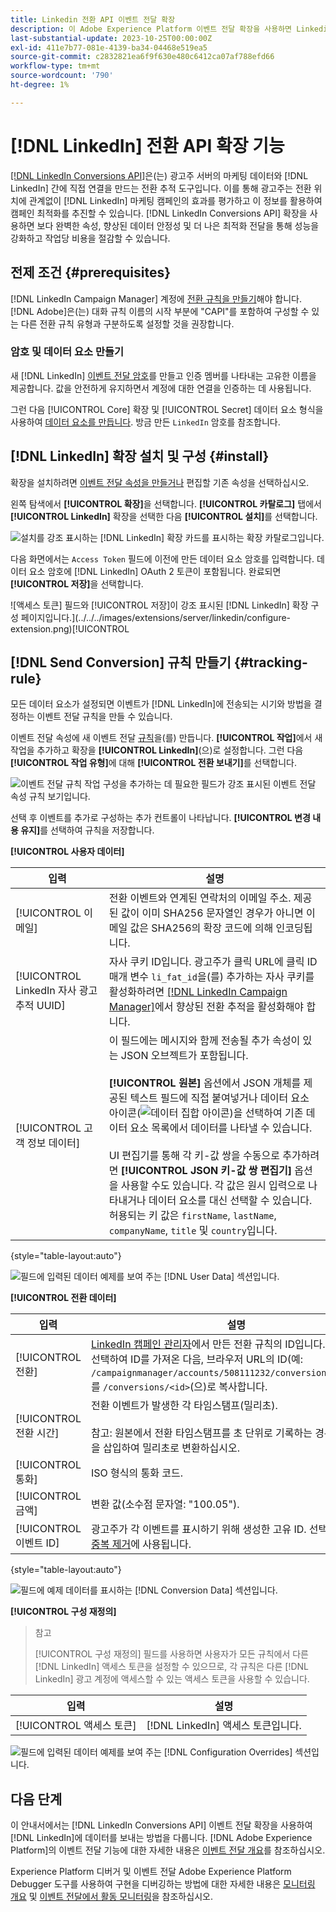 ```yaml
---
title: Linkedin 전환 API 이벤트 전달 확장
description: 이 Adobe Experience Platform 이벤트 전달 확장을 사용하면 Linkedin 마케팅 캠페인의 성능을 측정할 수 있습니다.
last-substantial-update: 2023-10-25T00:00:00Z
exl-id: 411e7b77-081e-4139-ba34-04468e519ea5
source-git-commit: c2832821ea6f9f630e480c6412ca07af788efd66
workflow-type: tm+mt
source-wordcount: '790'
ht-degree: 1%

---
```


# [!DNL LinkedIn] 전환 API 확장 기능

[[!DNL LinkedIn Conversions API]](https://learn.microsoft.com/en-us/linkedin/marketing/integrations/ads-reporting/conversions-api)은(는) 광고주 서버의 마케팅 데이터와 [!DNL LinkedIn] 간에 직접 연결을 만드는 전환 추적 도구입니다. 이를 통해 광고주는 전환 위치에 관계없이 [!DNL LinkedIn] 마케팅 캠페인의 효과를 평가하고 이 정보를 활용하여 캠페인 최적화를 추진할 수 있습니다. [!DNL LinkedIn Conversions API] 확장을 사용하면 보다 완벽한 속성, 향상된 데이터 안정성 및 더 나은 최적화 전달을 통해 성능을 강화하고 작업당 비용을 절감할 수 있습니다.

## 전제 조건 {#prerequisites}

[!DNL LinkedIn Campaign Manager] 계정에 [전환 규칙을 만들기](https://www.linkedin.com/help/lms/answer/a1657171)해야 합니다. [!DNL Adobe]은(는) 대화 규칙 이름의 시작 부분에 &quot;CAPI&quot;를 포함하여 구성할 수 있는 다른 전환 규칙 유형과 구분하도록 설정할 것을 권장합니다.

### 암호 및 데이터 요소 만들기

새 [!DNL LinkedIn] [이벤트 전달 암호](../../../ui/event-forwarding/secrets.md)를 만들고 인증 멤버를 나타내는 고유한 이름을 제공합니다. 값을 안전하게 유지하면서 계정에 대한 연결을 인증하는 데 사용됩니다.

그런 다음 [!UICONTROL Core] 확장 및 [!UICONTROL Secret] 데이터 요소 형식을 사용하여 [데이터 요소를 만듭니다](../../../ui/managing-resources/data-elements.md#create-a-data-element). 방금 만든 `LinkedIn` 암호를 참조합니다.

## [!DNL LinkedIn] 확장 설치 및 구성 {#install}

확장을 설치하려면 [이벤트 전달 속성을 만들거나](../../../ui/event-forwarding/overview.md#properties) 편집할 기존 속성을 선택하십시오.

왼쪽 탐색에서 **[!UICONTROL 확장]**&#x200B;을 선택합니다. **[!UICONTROL 카탈로그]** 탭에서 **[!UICONTROL LinkedIn]** 확장을 선택한 다음 **[!UICONTROL 설치]**&#x200B;를 선택합니다.

![설치를 강조 표시하는 [!DNL LinkedIn] 확장 카드를 표시하는 확장 카탈로그입니다.](../../../images/extensions/server/linkedin/install-extension.png)

다음 화면에서는 `Access Token` 필드에 이전에 만든 데이터 요소 암호를 입력합니다. 데이터 요소 암호에 [!DNL LinkedIn] OAuth 2 토큰이 포함됩니다. 완료되면 **[!UICONTROL 저장]**&#x200B;을 선택합니다.

![액세스 토큰] 필드와 [!UICONTROL 저장]이 강조 표시된 [!DNL LinkedIn] 확장 구성 페이지입니다.](../../../images/extensions/server/linkedin/configure-extension.png)[!UICONTROL 

## [!DNL Send Conversion] 규칙 만들기 {#tracking-rule}

모든 데이터 요소가 설정되면 이벤트가 [!DNL LinkedIn]에 전송되는 시기와 방법을 결정하는 이벤트 전달 규칙을 만들 수 있습니다.

이벤트 전달 속성에 새 이벤트 전달 [규칙](../../../ui/managing-resources/rules.md)을(를) 만듭니다. **[!UICONTROL 작업]**&#x200B;에서 새 작업을 추가하고 확장을 **[!UICONTROL LinkedIn]**(으)로 설정합니다. 그런 다음 **[!UICONTROL 작업 유형]**&#x200B;에 대해 **[!UICONTROL 전환 보내기]**&#x200B;를 선택합니다.

![이벤트 전달 규칙 작업 구성을 추가하는 데 필요한 필드가 강조 표시된 이벤트 전달 속성 규칙 보기입니다.](../../../images/extensions/server/linkedin/linkedin-event-action.png)

선택 후 이벤트를 추가로 구성하는 추가 컨트롤이 나타납니다. **[!UICONTROL 변경 내용 유지]**&#x200B;를 선택하여 규칙을 저장합니다.

**[!UICONTROL 사용자 데이터]**

| 입력 | 설명 |
| --- | --- |
| [!UICONTROL 이메일] | 전환 이벤트와 연계된 연락처의 이메일 주소. 제공된 값이 이미 SHA256 문자열인 경우가 아니면 이메일 값은 SHA256의 확장 코드에 의해 인코딩됩니다. |
| [!UICONTROL LinkedIn 자사 광고 추적 UUID] | 자사 쿠키 ID입니다. 광고주가 클릭 URL에 클릭 ID 매개 변수 `li_fat_id`을(를) 추가하는 자사 쿠키를 활성화하려면 [[!DNL LinkedIn Campaign Manager]](https://www.linkedin.com/help/lms/answer/a423304/enable-first-party-cookies-on-a-linkedin-insight-tag)에서 향상된 전환 추적을 활성화해야 합니다. |
| [!UICONTROL 고객 정보 데이터] | 이 필드에는 메시지와 함께 전송될 추가 속성이 있는 JSON 오브젝트가 포함됩니다.<br><br>**[!UICONTROL 원본]** 옵션에서 JSON 개체를 제공된 텍스트 필드에 직접 붙여넣거나 데이터 요소 아이콘(![데이터 집합 아이콘](/help/images/icons/database.png))을 선택하여 기존 데이터 요소 목록에서 데이터를 나타낼 수 있습니다.<br><br>UI 편집기를 통해 각 키-값 쌍을 수동으로 추가하려면 **[!UICONTROL JSON 키-값 쌍 편집기]** 옵션을 사용할 수도 있습니다. 각 값은 원시 입력으로 나타내거나 데이터 요소를 대신 선택할 수 있습니다. 허용되는 키 값은 `firstName`, `lastName`, `companyName`, `title` 및 `country`입니다. |

{style="table-layout:auto"}

![필드에 입력된 데이터 예제를 보여 주는 [!DNL User Data] 섹션입니다.](../../../images/extensions/server/linkedin/configure-extension-user-data.png)

**[!UICONTROL 전환 데이터]**

| 입력 | 설명 |
| --- | --- |
| [!UICONTROL 전환] | [LinkedIn 캠페인 관리자](https://www.linkedin.com/help/lms/answer/a1657171)에서 만든 전환 규칙의 ID입니다. 변환 규칙을 선택하여 ID를 가져온 다음, 브라우저 URL의 ID(예: `/campaignmanager/accounts/508111232/conversions/15588877`)를 `/conversions/<id>`(으)로 복사합니다. |
| [!UICONTROL 전환 시간] | 전환 이벤트가 발생한 각 타임스탬프(밀리초). <br><br> 참고: 원본에서 전환 타임스탬프를 초 단위로 기록하는 경우 끝에 000을 삽입하여 밀리초로 변환하십시오. |
| [!UICONTROL 통화] | ISO 형식의 통화 코드. |
| [!UICONTROL 금액] | 변환 값(소수점 문자열: &quot;100.05&quot;). |
| [!UICONTROL 이벤트 ID] | 광고주가 각 이벤트를 표시하기 위해 생성한 고유 ID. 선택적 필드이며 [중복 제거](https://learn.microsoft.com/en-us/linkedin/marketing/conversions/deduplication?view=li-lms-2024-02)에 사용됩니다. |

{style="table-layout:auto"}

![필드에 예제 데이터를 표시하는 [!DNL Conversion Data] 섹션입니다.](../../../images/extensions/server/linkedin/configure-extension-conversions-data.png)

**[!UICONTROL 구성 재정의]**

>참고
>
>[!UICONTROL 구성 재정의] 필드를 사용하면 사용자가 모든 규칙에서 다른 [!DNL LinkedIn] 액세스 토큰을 설정할 수 있으므로, 각 규칙은 다른 [!DNL LinkedIn] 광고 계정에 액세스할 수 있는 액세스 토큰을 사용할 수 있습니다.

| 입력 | 설명 |
| --- | --- |
| [!UICONTROL 액세스 토큰] | [!DNL LinkedIn] 액세스 토큰입니다. |

![필드에 입력된 데이터 예제를 보여 주는 [!DNL Configuration Overrides] 섹션입니다.](../../../images/extensions/server/linkedin/configure-extension-configuration-override.png)

## 다음 단계

이 안내서에서는 [!DNL LinkedIn Conversions API] 이벤트 전달 확장을 사용하여 [!DNL LinkedIn]에 데이터를 보내는 방법을 다룹니다. [!DNL Adobe Experience Platform]의 이벤트 전달 기능에 대한 자세한 내용은 [이벤트 전달 개요](../../../ui/event-forwarding/overview.md)를 참조하십시오.

Experience Platform 디버거 및 이벤트 전달 Adobe Experience Platform Debugger 도구를 사용하여 구현을 디버깅하는 방법에 대한 자세한 내용은 [모니터링 개요](../../../../debugger/home.md) 및 [이벤트 전달에서 활동 모니터링](../../../ui/event-forwarding/monitoring.md)을 참조하십시오.
